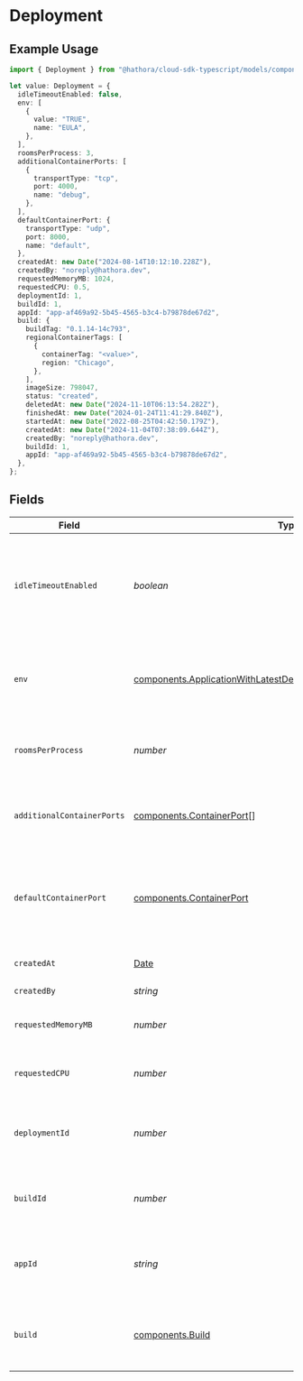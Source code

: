 # Deployment

## Example Usage

```typescript
import { Deployment } from "@hathora/cloud-sdk-typescript/models/components";

let value: Deployment = {
  idleTimeoutEnabled: false,
  env: [
    {
      value: "TRUE",
      name: "EULA",
    },
  ],
  roomsPerProcess: 3,
  additionalContainerPorts: [
    {
      transportType: "tcp",
      port: 4000,
      name: "debug",
    },
  ],
  defaultContainerPort: {
    transportType: "udp",
    port: 8000,
    name: "default",
  },
  createdAt: new Date("2024-08-14T10:12:10.228Z"),
  createdBy: "noreply@hathora.dev",
  requestedMemoryMB: 1024,
  requestedCPU: 0.5,
  deploymentId: 1,
  buildId: 1,
  appId: "app-af469a92-5b45-4565-b3c4-b79878de67d2",
  build: {
    buildTag: "0.1.14-14c793",
    regionalContainerTags: [
      {
        containerTag: "<value>",
        region: "Chicago",
      },
    ],
    imageSize: 798047,
    status: "created",
    deletedAt: new Date("2024-11-10T06:13:54.282Z"),
    finishedAt: new Date("2024-01-24T11:41:29.840Z"),
    startedAt: new Date("2022-08-25T04:42:50.179Z"),
    createdAt: new Date("2024-11-04T07:38:09.644Z"),
    createdBy: "noreply@hathora.dev",
    buildId: 1,
    appId: "app-af469a92-5b45-4565-b3c4-b79878de67d2",
  },
};
```

## Fields

| Field                                                                                                                                                | Type                                                                                                                                                 | Required                                                                                                                                             | Description                                                                                                                                          | Example                                                                                                                                              |
| ---------------------------------------------------------------------------------------------------------------------------------------------------- | ---------------------------------------------------------------------------------------------------------------------------------------------------- | ---------------------------------------------------------------------------------------------------------------------------------------------------- | ---------------------------------------------------------------------------------------------------------------------------------------------------- | ---------------------------------------------------------------------------------------------------------------------------------------------------- |
| `idleTimeoutEnabled`                                                                                                                                 | *boolean*                                                                                                                                            | :heavy_check_mark:                                                                                                                                   | Option to shut down processes that have had no new connections or rooms<br/>for five minutes.                                                        |                                                                                                                                                      |
| `env`                                                                                                                                                | [components.ApplicationWithLatestDeploymentAndBuildDeprecatedEnv](../../models/components/applicationwithlatestdeploymentandbuilddeprecatedenv.md)[] | :heavy_check_mark:                                                                                                                                   | The environment variable that our process will have access to at runtime.                                                                            |                                                                                                                                                      |
| `roomsPerProcess`                                                                                                                                    | *number*                                                                                                                                             | :heavy_check_mark:                                                                                                                                   | Governs how many [rooms](https://hathora.dev/docs/concepts/hathora-entities#room) can be scheduled in a process.                                     | 3                                                                                                                                                    |
| `additionalContainerPorts`                                                                                                                           | [components.ContainerPort](../../models/components/containerport.md)[]                                                                               | :heavy_check_mark:                                                                                                                                   | Additional ports your server listens on.                                                                                                             | {<br/>"transportType": "tcp",<br/>"port": 4000,<br/>"name": "debug"<br/>}                                                                            |
| `defaultContainerPort`                                                                                                                               | [components.ContainerPort](../../models/components/containerport.md)                                                                                 | :heavy_check_mark:                                                                                                                                   | A container port object represents the transport configruations for how your server will listen.                                                     |                                                                                                                                                      |
| `createdAt`                                                                                                                                          | [Date](https://developer.mozilla.org/en-US/docs/Web/JavaScript/Reference/Global_Objects/Date)                                                        | :heavy_check_mark:                                                                                                                                   | When the deployment was created.                                                                                                                     |                                                                                                                                                      |
| `createdBy`                                                                                                                                          | *string*                                                                                                                                             | :heavy_check_mark:                                                                                                                                   | N/A                                                                                                                                                  | noreply@hathora.dev                                                                                                                                  |
| `requestedMemoryMB`                                                                                                                                  | *number*                                                                                                                                             | :heavy_check_mark:                                                                                                                                   | The amount of memory allocated to your process.                                                                                                      | 1024                                                                                                                                                 |
| `requestedCPU`                                                                                                                                       | *number*                                                                                                                                             | :heavy_check_mark:                                                                                                                                   | The number of cores allocated to your process.                                                                                                       | 0.5                                                                                                                                                  |
| `deploymentId`                                                                                                                                       | *number*                                                                                                                                             | :heavy_check_mark:                                                                                                                                   | System generated id for a deployment. Increments by 1.                                                                                               | 1                                                                                                                                                    |
| `buildId`                                                                                                                                            | *number*                                                                                                                                             | :heavy_check_mark:                                                                                                                                   | System generated id for a build. Increments by 1.                                                                                                    | 1                                                                                                                                                    |
| `appId`                                                                                                                                              | *string*                                                                                                                                             | :heavy_check_mark:                                                                                                                                   | System generated unique identifier for an application.                                                                                               | app-af469a92-5b45-4565-b3c4-b79878de67d2                                                                                                             |
| `build`                                                                                                                                              | [components.Build](../../models/components/build.md)                                                                                                 | :heavy_check_mark:                                                                                                                                   | A build represents a game server artifact and its associated metadata.                                                                               |                                                                                                                                                      |